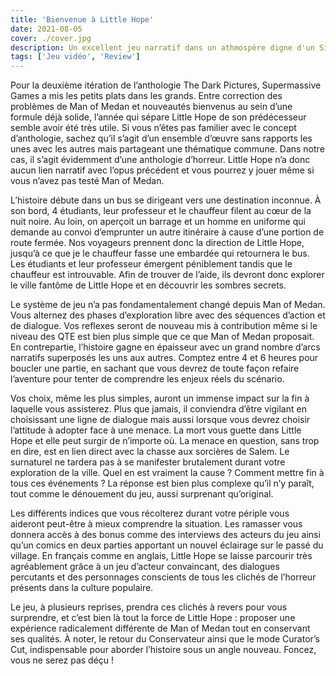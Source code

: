```yaml
---
title: 'Bienvenue à Little Hope'
date: 2021-08-05
cover: ./cover.jpg
description: Un excellent jeu narratif dans un athmospère digne d'un Silent Hill.
tags: ['Jeu vidéo', 'Review']
---
```


Pour la deuxième itération de l’anthologie The Dark Pictures, Supermassive Games a mis les petits plats dans les grands. Entre correction des problèmes de Man of Medan et nouveautés bienvenus au sein d’une formule déjà solide, l’année qui sépare Little Hope de son prédécesseur semble avoir été très utile.
Si vous n’êtes pas familier avec le concept d’anthologie, sachez qu’il s’agit d’un ensemble d’œuvre sans rapports les unes avec les autres mais partageant une thématique commune. Dans notre cas, il s’agit évidemment d’une anthologie d’horreur. Little Hope n’a donc aucun lien narratif avec l’opus précédent et vous pourrez y jouer même si vous n’avez pas testé Man of Medan.

L’histoire débute dans un bus se dirigeant vers une destination inconnue. À son bord, 4 étudiants, leur professeur et le chauffeur filent au cœur de la nuit noire. Au loin, on aperçoit un barrage et un homme en uniforme qui demande au convoi d’emprunter un autre itinéraire à cause d’une portion de route fermée. Nos voyageurs prennent donc la direction de Little Hope, jusqu’à ce que je le chauffeur fasse une embardée qui retournera le bus. Les étudiants et leur professeur émergent péniblement tandis que le chauffeur est introuvable. Afin de trouver de l’aide, ils devront donc explorer le ville fantôme de Little Hope et en découvrir les sombres secrets.

Le système de jeu n’a pas fondamentalement changé depuis Man of Medan. Vous alternez des phases d’exploration libre avec des séquences d’action et de dialogue. Vos reflexes seront de nouveau mis à contribution même si le niveau des QTE est bien plus simple que ce que Man of Medan proposait. En contrepartie, l’histoire gagne en épaisseur avec un grand nombre d’arcs narratifs superposés les uns aux autres. Comptez entre 4 et 6 heures pour boucler une partie, en sachant que vous devrez de toute façon refaire l’aventure pour tenter de comprendre les enjeux réels du scénario.

Vos choix, même les plus simples, auront un immense impact sur la fin à laquelle vous assisterez. Plus que jamais, il conviendra d’être vigilant en choisissant une ligne de dialogue mais aussi lorsque vous devrez choisir l’attitude à adopter face à une menace. La mort vous guette dans Little Hope et elle peut surgir de n’importe où.
La menace en question, sans trop en dire, est en lien direct avec la chasse aux sorcières de Salem. Le surnaturel ne tardera pas à se manifester brutalement durant votre exploration de la ville. Quel en est vraiment la cause ? Comment mettre fin à tous ces événements ? La réponse est bien plus complexe qu’il n’y paraît, tout comme le dénouement du jeu, aussi surprenant qu’original.

Les différents indices que vous récolterez durant votre périple vous aideront peut-être à mieux comprendre la situation. Les ramasser vous donnera accès à des bonus comme des interviews des acteurs du jeu ainsi qu’un comics en deux parties apportant un nouvel éclairage sur le passé du village.
En français comme en anglais, Little Hope se laisse parcourir très agréablement grâce à un jeu d’acteur convaincant, des dialogues percutants et des personnages conscients de tous les clichés de l’horreur présents dans la culture populaire.

Le jeu, à plusieurs reprises, prendra ces clichés à revers pour vous surprendre, et c’est bien là tout la force de Little Hope : proposer une expérience radicalement différente de Man of Medan tout en conservant ses qualités. À noter, le retour du Conservateur ainsi que le mode Curator’s Cut, indispensable pour aborder l’histoire sous un angle nouveau. Foncez, vous ne serez pas déçu !
